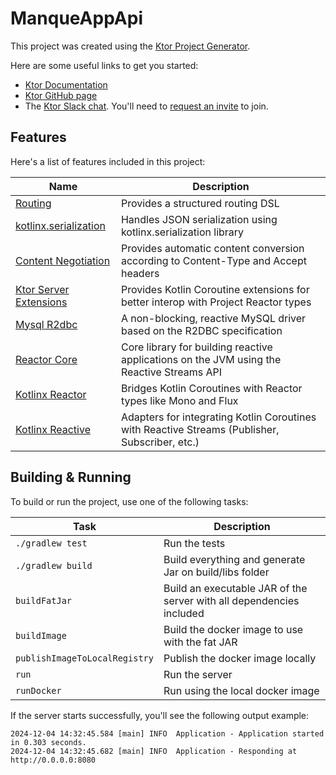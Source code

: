 # ManqueAppApi

This project was created using the [Ktor Project Generator](https://start.ktor.io).

Here are some useful links to get you started:

- [Ktor Documentation](https://ktor.io/docs/home.html)
- [Ktor GitHub page](https://github.com/ktorio/ktor)
- The [Ktor Slack chat](https://app.slack.com/client/T09229ZC6/C0A974TJ9). You'll need to [request an invite](https://surveys.jetbrains.com/s3/kotlin-slack-sign-up) to join.

## Features

Here's a list of features included in this project:

| Name                                                                                                     | Description                                                                        |
|----------------------------------------------------------------------------------------------------------|------------------------------------------------------------------------------------ |
| [Routing](https://start.ktor.io/p/routing)                                                               | Provides a structured routing DSL                                                  |
| [kotlinx.serialization](https://start.ktor.io/p/kotlinx-serialization)                                   | Handles JSON serialization using kotlinx.serialization library                     |
| [Content Negotiation](https://start.ktor.io/p/content-negotiation)                                       | Provides automatic content conversion according to Content-Type and Accept headers |
| [Ktor Server Extensions](https://github.com/reactor/reactor-kotlin-extensions)                           | Provides Kotlin Coroutine extensions for better interop with Project Reactor types                                                                                |
| [Mysql R2dbc](https://github.com/asyncer-io/r2dbc-mysql)                                                 | A non-blocking, reactive MySQL driver based on the R2DBC specification                                                                                  |
| [Reactor Core](https://github.com/reactor/reactor-core)                                                  | Core library for building reactive applications on the JVM using the Reactive Streams API                                                                                |
| [Kotlinx Reactor](https://mvnrepository.com/artifact/org.jetbrains.kotlinx/kotlinx-coroutines-reactor)   | Bridges Kotlin Coroutines with Reactor types like Mono and Flux                                                                                   |
| [Kotlinx Reactive](https://mvnrepository.com/artifact/org.jetbrains.kotlinx/kotlinx-coroutines-reactive) | Adapters for integrating Kotlin Coroutines with Reactive Streams (Publisher, Subscriber, etc.)                                                                           |                                                                                    |

## Building & Running

To build or run the project, use one of the following tasks:

| Task                          | Description                                                          |
| -------------------------------|----------------------------------------------------------------------|
| `./gradlew test`              | Run the tests                                                        |
| `./gradlew build`             | Build everything and generate Jar on build/libs folder               |
| `buildFatJar`                 | Build an executable JAR of the server with all dependencies included |
| `buildImage`                  | Build the docker image to use with the fat JAR                       |
| `publishImageToLocalRegistry` | Publish the docker image locally                                     |
| `run`                         | Run the server                                                       |
| `runDocker`                   | Run using the local docker image                                     |

If the server starts successfully, you'll see the following output example:

```
2024-12-04 14:32:45.584 [main] INFO  Application - Application started in 0.303 seconds.
2024-12-04 14:32:45.682 [main] INFO  Application - Responding at http://0.0.0.0:8080
```

